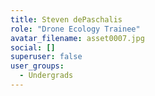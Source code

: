 ```yaml
---
title: Steven dePaschalis
role: "Drone Ecology Trainee"
avatar_filename: asset0007.jpg
social: []
superuser: false
user_groups:
  - Undergrads
---
```

